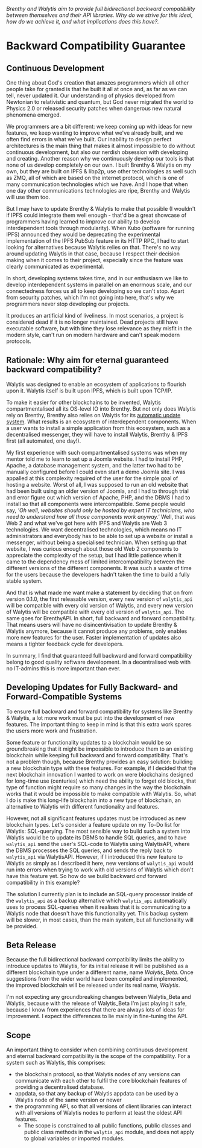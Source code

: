 _Brenthy and Walytis aim to provide full bidirectional backward compatibility between themselves and their API libraries. Why do we strive for this ideal, how do we achieve it, and what implications does this have?._

# Backward Compatibility Guarantee

## Continuous Development

One thing about God's creation that amazes programmers which all other people take for granted is that he built it all at once and, as far as we can tell, never updated it.
Our understanding of physics developed from Newtonian to relativistic and quantum, but God never migrated the world to Physics 2.0 or released security patches when dangerous new natural phenomena emerged.

We programmers are a bit different: we keep coming up with ideas for new features, we keep wanting to improve what we've already built, and we often find errors in what we've built.
Our inability to design perfect architectures is the main thing that makes it almost impossible to do without continuous development, but also our nerdish obsession with developing and creating.
Another reason why we continuously develop our tools is that none of us develop completely on our own.
I built Brenthy & Walytis on my own, but they are built on IPFS & libp2p, use other technologies as well such as ZMQ, all of which are based on the internet protocol, which is one of many communication technologies which we have.
And I hope that when one day other communications technologies are ripe, Brenthy and Walytis will use them too.

But I may have to update Brenthy & Walytis to make that possible (I wouldn't if IPFS could integrate them well enough - that'd be a great showcase of programmers having learned to improve our ability to develop interdependent tools through modularity).
When Kubo (software for running IPFS) announced they would be deprecating the experimental implementation of the IPFS PubSub feature in its HTTP RPC, I had to start looking for alternatives because Walytis relies on that.
There's no way around updating Walytis in that case, because I respect their decision making when it comes to their project, especially since the feature was clearly communicated as experimental.

In short, developing systems takes time, and in our enthusiasm we like to develop interdependent systems in parallel on an enormous scale, and our connectedness forces us all to keep developing so we can't stop.
Apart from security patches, which I'm not going into here, that's why we programmers never stop developing our projects.

It produces an artificial kind of liveliness.
In most scenarios, a project is considered dead if it is no longer maintained.
Dead projects still have executable software, but with time they lose relevance as they misfit in the modern style, can't run on modern hardware and can't speak modern protocols.

## Rationale: Why aim for eternal guaranteed backward compatibility?

Walytis was designed to enable an ecosystem of applications to flourish upon it.
Walytis itself is built upon IPFS, which is built upon TCP/IP.

To make it easier for other blockchains to be invented, Walytis compartmentalised all its OS-level IO into Brenthy.
But not only does Walytis rely on Brenthy, Brenthy also relies on Walytis for its [automatic update system](./Update.md).
What results is an ecosystem of interdependent components.
When a user wants to install a simple application from this ecosystem, such as a decentralised messenger, they will have to install Walytis, Brenthy & IPFS first (all automated, one day!).

My first experience with such compartmentalised systems was when my mentor told me to learn to set up a Joomla website.
I had to install PHP, Apache, a database management system, and the latter two had to be manually configured before I could even start a demo Joomla site.
I was appalled at this complexity required of the user for the simple goal of hosting a website.
Worst of all, I was supposed to run an old website that had been built using an older version of Joomla, and I had to through trial and error figure out which version of Apache, PHP, and the DBMS I had to install so that all components were intercompatible.
Some people would say, _'Oh well, websites should only be hosted by expert IT technicians, who need to understand how all those components work anyway.'_
Well, that was Web 2 and what we've got here with IPFS and Walytis are Web 3 technologies.
We want decentralised technologies, which means no IT administrators and everybody has to be able to set up a website or install a messenger, without being a specialised technician.
When setting up that website, I was curious enough about those old Web 2 components to appreciate the complexity of the setup, but I had little patience when it came to the dependency mess of limited intercompatibility between the different versions of the different components.
It was such a waste of time for the users because the developers hadn't taken the time to build a fully stable system.

And that is what made me want make a statement by deciding that on from version 0.1.0, the first releasable version, every new version of `walytis_api` will be compatible with every old version of Walytis, and every new version of Walytis will be compatible with every old version of `walytis_api`.
The same goes for BrenthyAPI.
In short, full backward and forward compatibility.
That means users will have no disincentivisation to update Brenthy & Walytis anymore, because it cannot produce any problems, only enables more new features for the user.
Faster implementation of updates also means a tighter feedback cycle for developers.

In summary, I find that guaranteed full backward and forward compatibility belong to good quality software development.
In a decentralised web with no IT-admins this is more important than ever.

## Developing Updates for Fully Backward- and Forward-Compatible Systems

To ensure full backward and forward compatibility for systems like Brenthy & Walytis, a lot more work must be put into the development of new features.
The important thing to keep in mind is that this extra work spares the users more work and frustration.

Some feature or functionality updates to a blockchain would be so groundbreaking that it might be impossible to introduce them to an existing blockchain while keeping full backward and forward compatibility.
That's not a problem though, because Brenthy provides an easy solution: building a new blockchain type with these features.
For example, if I decided that the next blockchain innovation I wanted to work on were blockchains designed for long-time use (centuries) which need the ability to forget old blocks, that type of function might require so many changes in the way the blockchain works that it would be impossible to make compatible with Walytis.
So, what I do is make this long-life blockchain into a new type of blockchain, an alternative to Walytis with different functionality and features.

However, not all significant features updates must be introduced as new blockchain types.
Let's consider a feature update on my To-Do list for Walytis: SQL-querying.
The most sensible way to build such a system into Walytis would be to update its DBMS to handle SQL queries, and to have `walytis_api` send the user's SQL-code to Walytis using WalytisAPI, where the DBMS processes the SQL queries, and sends the reply back to `walytis_api` via WalytisAPI.
However, if I introduced this new feature to Walytis as simply as I described it here, new versions of `walytis_api` would run into errors when trying to work with old versions of Walytis which don't have this feature yet.
So how do we build backward _and_ forward compatibility in this example?

The solution I currently plan is to include an SQL-query processor inside of the `walytis_api` as a backup alternative which `walytis_api` automatically uses to process SQL-queries when it realises that it is communicating to a Walytis node that doesn't have this functionality yet.
This backup system will be slower, in most cases, than the main system, but all functionality will be provided.

## Beta Release

Because the full bidirectional backward compatibility limits the ability to introduce updates to Walytis, for its initial release it will be published as a different blockchain type under a different name, name _Walytis_Beta_.
Once suggestions from the wider world have been compiled and implemented, the improved blockchain will be released under its real name, _Walytis_.

I'm not expecting any groundbreaking changes between Walytis_Beta and Walytis, because with the release of Walytis_Beta I'm just playing it safe, because I know from experiences that there are always lots of ideas for improvement.
I expect the differences to lie mainly in fine-tuning the API.

## Scope

An important thing to consider when combining continuous development and eternal backward compatibility is the scope of the compatibility. For a system such as Walytis, this comprises:

- the blockchain protocol, so that Walytis nodes of any versions can communicate with each other to fulfil the core blockchain features of providing a decentralised database.
- appdata, so that any backup of Walytis appdata can be used by a Walytis node of the same version or newer
- the programming API, so that all versions of client libraries can interact with all versions of Walytis nodes to perform at least the oldest API features.
  - The scope is constrained to all public functions, public classes and public class methods in the `walytis_api` module, and does not apply to global variables or imported modules.
